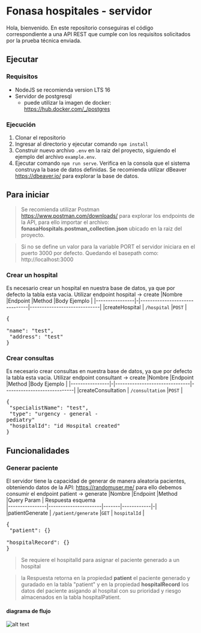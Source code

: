 # Fonasa hospitales - servidor

Hola, bienvenido.
En este repositorio conseguiras el código correspondiente a una API REST que cumple con los requisitos solicitados por la prueba técnica enviada.

## Ejecutar
### Requisitos

 - NodeJS se recomienda version LTS 16
 - Servidor de postgresql 
	 - puede utilizar la imagen de docker: https://hub.docker.com/_/postgres

### Ejecución

 1. Clonar el repositorio
 2. Ingresar al directorio y ejecutar comando `npm install`
 3. Construir nuevo archivo `.env` en la raiz del proyecto, siguiendo el ejemplo del archivo `example.env`.
 4. Ejecutar comando `npm run serve`. Verifica en la consola que el sistema construya la base de datos definidas. Se recomienda utilizar dBeaver https://dbeaver.io/ para explorar la base de datos.
 

 
## Para iniciar

> Se recomienda utilizar Postman https://www.postman.com/downloads/ para explorar los endpoints de la API, para ello importar el archivo: **fonasaHospitals.postman_collection.json** ubicado en la raiz del proyecto.

> Si no se define un valor para la variable PORT el servidor iniciara en el puerto 3000 por defecto. Quedando el basepath como: http://localhost:3000


### Crear un hospital

Es necesario crear un hospital en nuestra base de datos, ya que por defecto la tabla esta vacia. 
Utilizar endpoint hospital -> create
|Nombre          |Endpoint  |Method                          |Body Ejemplo                         |
|----------------|-|-------------------------------|-----------------------------|
|createHospital  | `/hospital` |`POST`                         | <pre>{<br> "name": "test", <br> "address": "test" <br>}</pre>
    
### Crear consultas
Es necesario crear consultas en nuestra base de datos, ya que por defecto la tabla esta vacia. 
Utilizar endpoint consultant -> create
|Nombre                |Endpoint  |Method                          |Body Ejemplo                         |
|----------------|-|-------------------------------|-----------------------------|
|createConsultation  | `/consultation` |`POST`                         | <pre>{<br> "specialistName": "test", <br> "type": "urgency - general - pediatry" <br> "hospitalId": "id Hospital created"<br>}</pre>

## Funcionalidades
### Generar paciente
El servidor tiene la capacidad de generar de manera aleatoria pacientes, obteniendo datos de la API: https://randomuser.me/ para ello debemos consumir el endpoint patient -> generate
|Nombre          |Endpoint              |Method |Query Param | Respuesta esquema                  
|----------------|----------------------|-------|------------|-|
|patientGenerate  | `/patient/generate` |`GET`  | `hospitalId`  | <pre>{<br> "patient": {} <br> "hospitalRecord": {} <br>}</pre>
> Se requiere el hospitalId para asignar el paciente generado a un hospital

>la Respuesta retorna en la propiedad **patient** el paciente generado y guradado en la tabla "patient" y en la propiedad **hospitalRecord** los datos del paciente asigando al hospital con su prioridad y riesgo almacenados en la tabla hospitalPatient.


#### diagrama de flujo
![alt text](https://github.com/carlosnat/fonasaCencoTestServer/miscellaneous/master/generatePatient.jpeg?raw=true)